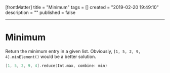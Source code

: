 [frontMatter]
title = "Minimum"
tags = []
created = "2019-02-20 19:49:10"
description = ""
published = false

---

# Minimum

Return the minimum entry in a given list. Obviously,
`[1, 5, 2, 9, 4].minElement()` would be a better solution.

``` Swift
[1, 5, 2, 9, 4].reduce(Int.max, combine: min)
```
